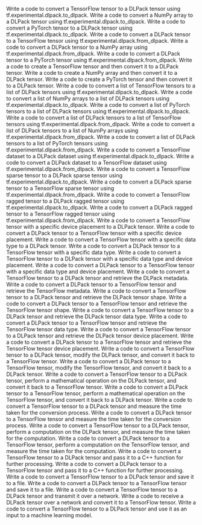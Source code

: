 Write a code to convert a TensorFlow tensor to a DLPack tensor using tf.experimental.dlpack.to_dlpack.
Write a code to convert a NumPy array to a DLPack tensor using tf.experimental.dlpack.to_dlpack.
Write a code to convert a PyTorch tensor to a DLPack tensor using tf.experimental.dlpack.to_dlpack.
Write a code to convert a DLPack tensor to a TensorFlow tensor using tf.experimental.dlpack.from_dlpack.
Write a code to convert a DLPack tensor to a NumPy array using tf.experimental.dlpack.from_dlpack.
Write a code to convert a DLPack tensor to a PyTorch tensor using tf.experimental.dlpack.from_dlpack.
Write a code to create a TensorFlow tensor and then convert it to a DLPack tensor.
Write a code to create a NumPy array and then convert it to a DLPack tensor.
Write a code to create a PyTorch tensor and then convert it to a DLPack tensor.
Write a code to convert a list of TensorFlow tensors to a list of DLPack tensors using tf.experimental.dlpack.to_dlpack.
Write a code to convert a list of NumPy arrays to a list of DLPack tensors using tf.experimental.dlpack.to_dlpack.
Write a code to convert a list of PyTorch tensors to a list of DLPack tensors using tf.experimental.dlpack.to_dlpack.
Write a code to convert a list of DLPack tensors to a list of TensorFlow tensors using tf.experimental.dlpack.from_dlpack.
Write a code to convert a list of DLPack tensors to a list of NumPy arrays using tf.experimental.dlpack.from_dlpack.
Write a code to convert a list of DLPack tensors to a list of PyTorch tensors using tf.experimental.dlpack.from_dlpack.
Write a code to convert a TensorFlow dataset to a DLPack dataset using tf.experimental.dlpack.to_dlpack.
Write a code to convert a DLPack dataset to a TensorFlow dataset using tf.experimental.dlpack.from_dlpack.
Write a code to convert a TensorFlow sparse tensor to a DLPack sparse tensor using tf.experimental.dlpack.to_dlpack.
Write a code to convert a DLPack sparse tensor to a TensorFlow sparse tensor using tf.experimental.dlpack.from_dlpack.
Write a code to convert a TensorFlow ragged tensor to a DLPack ragged tensor using tf.experimental.dlpack.to_dlpack.
Write a code to convert a DLPack ragged tensor to a TensorFlow ragged tensor using tf.experimental.dlpack.from_dlpack.
Write a code to convert a TensorFlow tensor with a specific device placement to a DLPack tensor.
Write a code to convert a DLPack tensor to a TensorFlow tensor with a specific device placement.
Write a code to convert a TensorFlow tensor with a specific data type to a DLPack tensor.
Write a code to convert a DLPack tensor to a TensorFlow tensor with a specific data type.
Write a code to convert a TensorFlow tensor to a DLPack tensor with a specific data type and device placement.
Write a code to convert a DLPack tensor to a TensorFlow tensor with a specific data type and device placement.
Write a code to convert a TensorFlow tensor to a DLPack tensor and retrieve the DLPack metadata.
Write a code to convert a DLPack tensor to a TensorFlow tensor and retrieve the TensorFlow metadata.
Write a code to convert a TensorFlow tensor to a DLPack tensor and retrieve the DLPack tensor shape.
Write a code to convert a DLPack tensor to a TensorFlow tensor and retrieve the TensorFlow tensor shape.
Write a code to convert a TensorFlow tensor to a DLPack tensor and retrieve the DLPack tensor data type.
Write a code to convert a DLPack tensor to a TensorFlow tensor and retrieve the TensorFlow tensor data type.
Write a code to convert a TensorFlow tensor to a DLPack tensor and retrieve the DLPack tensor device placement.
Write a code to convert a DLPack tensor to a TensorFlow tensor and retrieve the TensorFlow tensor device placement.
Write a code to convert a TensorFlow tensor to a DLPack tensor, modify the DLPack tensor, and convert it back to a TensorFlow tensor.
Write a code to convert a DLPack tensor to a TensorFlow tensor, modify the TensorFlow tensor, and convert it back to a DLPack tensor.
Write a code to convert a TensorFlow tensor to a DLPack tensor, perform a mathematical operation on the DLPack tensor, and convert it back to a TensorFlow tensor.
Write a code to convert a DLPack tensor to a TensorFlow tensor, perform a mathematical operation on the TensorFlow tensor, and convert it back to a DLPack tensor.
Write a code to convert a TensorFlow tensor to a DLPack tensor and measure the time taken for the conversion process.
Write a code to convert a DLPack tensor to a TensorFlow tensor and measure the time taken for the conversion process.
Write a code to convert a TensorFlow tensor to a DLPack tensor, perform a computation on the DLPack tensor, and measure the time taken for the computation.
Write a code to convert a DLPack tensor to a TensorFlow tensor, perform a computation on the TensorFlow tensor, and measure the time taken for the computation.
Write a code to convert a TensorFlow tensor to a DLPack tensor and pass it to a C++ function for further processing.
Write a code to convert a DLPack tensor to a TensorFlow tensor and pass it to a C++ function for further processing.
Write a code to convert a TensorFlow tensor to a DLPack tensor and save it to a file.
Write a code to convert a DLPack tensor to a TensorFlow tensor and save it to a file.
Write a code to convert a TensorFlow tensor to a DLPack tensor and transmit it over a network.
Write a code to receive a DLPack tensor over a network and convert it to a TensorFlow tensor.
Write a code to convert a TensorFlow tensor to a DLPack tensor and use it as an input to a machine learning model.